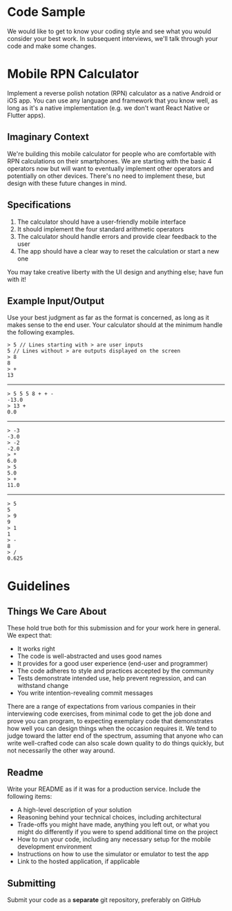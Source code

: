 Code Sample
===================

We would like to get to know your coding style and see what you would consider your best work.
In subsequent interviews, we'll talk through your code and make some changes.

Mobile RPN Calculator
=====================

Implement a reverse polish notation (RPN) calculator as a native Android or iOS app. You can use any language and framework that you know well, as long as it's a native implementation (e.g. we don't want React Native or Flutter apps).

Imaginary Context
-----------------

We're building this mobile calculator for people who are comfortable with RPN calculations on their smartphones. We are starting with the basic 4 operators now but will want to eventually implement other operators and potentially on other devices. There's no need to implement these, but design with these future changes in mind.

Specifications
--------------

1. The calculator should have a user-friendly mobile interface
2. It should implement the four standard arithmetic operators
3. The calculator should handle errors and provide clear feedback to the user
4. The app should have a clear way to reset the calculation or start a new one

You may take creative liberty with the UI design and anything else; have fun with it!


Example Input/Output
--------------------

Use your best judgment as far as the format is concerned, as long as it makes sense to the end user. Your calculator should at the minimum handle the following examples.

    > 5 // Lines starting with > are user inputs
    5 // Lines without > are outputs displayed on the screen
    > 8
    8
    > +
    13

---

    > 5 5 5 8 + + -
    -13.0
    > 13 +
    0.0

---

    > -3
    -3.0
    > -2
    -2.0
    > *
    6.0
    > 5
    5.0
    > +
    11.0

---

    > 5
    5
    > 9
    9
    > 1
    1
    > -
    8
    > /
    0.625



Guidelines
==========

Things We Care About
--------------------

These hold true both for this submission and for your work here in general. We expect that:

- It works right
- The code is well-abstracted and uses good names
- It provides for a good user experience (end-user and programmer)
- The code adheres to style and practices accepted by the community
- Tests demonstrate intended use, help prevent regression, and can withstand change
- You write intention-revealing commit messages

There are a range of expectations from various companies in their interviewing code exercises, from minimal code to get the job done and prove you can program, to expecting exemplary code that demonstrates how well you can design things when the occasion requires it. We tend to judge toward the latter end of the spectrum, assuming that anyone who can write well-crafted code can also scale down quality to do things quickly, but not necessarily the other way around.

Readme
------

Write your README as if it was for a production service. Include the following items:

* A high-level description of your solution
* Reasoning behind your technical choices, including architectural
* Trade-offs you might have made, anything you left out, or what you might do differently if you were to spend additional time on the project
* How to run your code, including any necessary setup for the mobile development environment
* Instructions on how to use the simulator or emulator to test the app
* Link to the hosted application, if applicable

Submitting
----------

Submit your code as a **separate** git repository, preferably on GitHub
